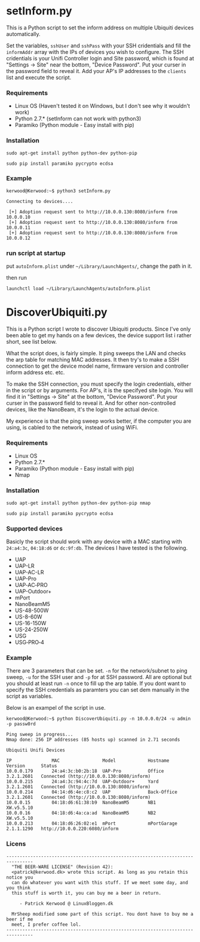 setInform.py
=========================
This is a Python script to set the inform address on multiple Ubiquiti devices automatically.

Set the variables, `sshUser` and `sshPass` with your SSH cridentials and fill the `informAddr` array with the IPs of devices you wish to configure. The SSH cridentials is your Unifi Controller login and Site password, which is found at "Settings -> Site" near the bottom, "Device Password". Put your curser in the password field to reveal it. Add your AP's IP addresses to the `clients` list and execute the script.

### Requirements
 - Linux OS (Haven't tested it on Windows, but I don't see why it wouldn't work)
 - Python 2.7.* (setInform can not work with python3)
 - Paramiko (Python module - Easy install with pip)

### Installation
```
sudo apt-get install python python-dev python-pip
```
```
sudo pip install paramiko pycrypto ecdsa
```

### Example

```
kerwood@Kerwood:~$ python3 setInform.py 

Connecting to devices....

 [+] Adoption request sent to http://10.0.0.130:8080/inform from 10.0.0.10 
 [+] Adoption request sent to http://10.0.0.130:8080/inform from 10.0.0.11 
 [+] Adoption request sent to http://10.0.0.130:8080/inform from 10.0.0.12
 ```
### run script at startup

put `autoInform.plist` under `~/Library/LaunchAgents/`, change the path in it.

then run
```
launchctl load ~/Library/LaunchAgents/autoInform.plist
``` 



DiscoverUbiquiti.py
=========================

This is a Python script I wrote to discover Ubiquiti products. Since I've only been able to get my hands on a few devices, the device support list i rather short, see list below. 

What the script does, is fairly simple. It ping sweeps the LAN and checks the arp table for matching MAC addresses. It then try's to make a SSH connection to get the device model name, firmware version and controller inform address etc. etc.

To make the SSH connection, you must specify the login credentials, either in the script or by arguments. For AP's, it is the specifyed site login. You will find it in "Settings -> Site" at the bottom, "Device Password". Put your curser in the password field to reveal it. And for other non-controlled devices, like the NanoBeam, it's the login to the actual device.

My experience is that the ping sweep works better, if the computer you are using, is cabled to the network, instead of using WiFi.

### Requirements
 - Linux OS
 - Python 2.7.*
 - Paramiko (Python module - Easy install with pip)
 - Nmap

### Installation
```
sudo apt-get install python python-dev python-pip nmap
```
```
sudo pip install paramiko pycrypto ecdsa
```

### Supported devices
Basicly the script should work with any device with a MAC starting with `24:a4:3c`, `04:18:d6` or `dc:9f:db`.
The devices I have tested is the following.
 - UAP
 - UAP-LR
 - UAP-AC-LR
 - UAP-Pro
 - UAP‑AC‑PRO
 - UAP-Outdoor+
 - mPort
 - NanoBeamM5
 - US-48-500W
 - US-8-60W
 - US-16-150W
 - US-24-250W
 - USG
 - USG‑PRO‑4

### Example

There are 3 parameters that can be set. `-n` for the network/subnet to ping sweep, `-u` for the SSH user and `-p` for at SSH password. All are optional but you should at least run `-n` once to fill up the arp table. If you dont want to specify the SSH credentials as paramters you can set dem manually in the script as variables.  

Below is an exampel of the script in use.



```
kerwood@Kerwood:~$ python DiscoverUbiquiti.py -n 10.0.0.0/24 -u admin -p passw0rd

Ping sweep in progress...
Nmap done: 256 IP addresses (85 hosts up) scanned in 2.71 seconds

Ubiquiti Unifi Devices

IP               MAC                Model            Hostname           Version      Status     
10.0.0.179       24:a4:3c:b0:2b:18  UAP-Pro          Office             3.2.1.2601   Connected (http://10.0.0.130:8080/inform)    
10.0.0.215       24:a4:3c:94:4c:7d  UAP-Outdoor+     Yard               3.2.1.2601   Connected (http://10.0.0.130:8080/inform)
10.0.0.214       04:14:d6:4e:c8:c2  UAP              Back-Office        3.2.1.2601   Connected (http://10.0.0.130:8080/inform) 
10.0.0.15        04:18:d6:61:38:b9  NanoBeamM5       NB1                XW.v5.5.10                                                
10.0.0.16        04:18:d6:4a:ca:ad  NanoBeamM5       NB2                XW.v5.5.10                                                
10.0.0.213       04:18:d6:26:02:e1  mPort            mPortGarage        2.1.1.1290   http://10.0.0.220:6080/inform
```

### Licens
```
--------------------------------------------------------------------------------
  "THE BEER-WARE LICENSE" (Revision 42):
  <patrick@kerwood.dk> wrote this script. As long as you retain this notice you
  can do whatever you want with this stuff. If we meet some day, and you think
  this stuff is worth it, you can buy me a beer in return. 
  
     - Patrick Kerwood @ LinuxBloggen.dk

  MrSheep modified some part of this script. You dont have to buy me a beer if me
  meet, I prefer coffee lol.
--------------------------------------------------------------------------------
```

